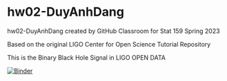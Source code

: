# hw02-DuyAnhDang
hw02-DuyAnhDang created by GitHub Classroom for Stat 159 Spring 2023

Based on the original LIGO Center for Open Science Tutorial Repository

This is the Binary Black Hole Signal in LIGO OPEN DATA

[![Binder](https://mybinder.org/badge_logo.svg)](https://mybinder.org/v2/gh/UCB-stat-159-s23/hw02-MtnDoob.git/HEAD?labpath=LOSC_Event_tutorial.ipynb)

